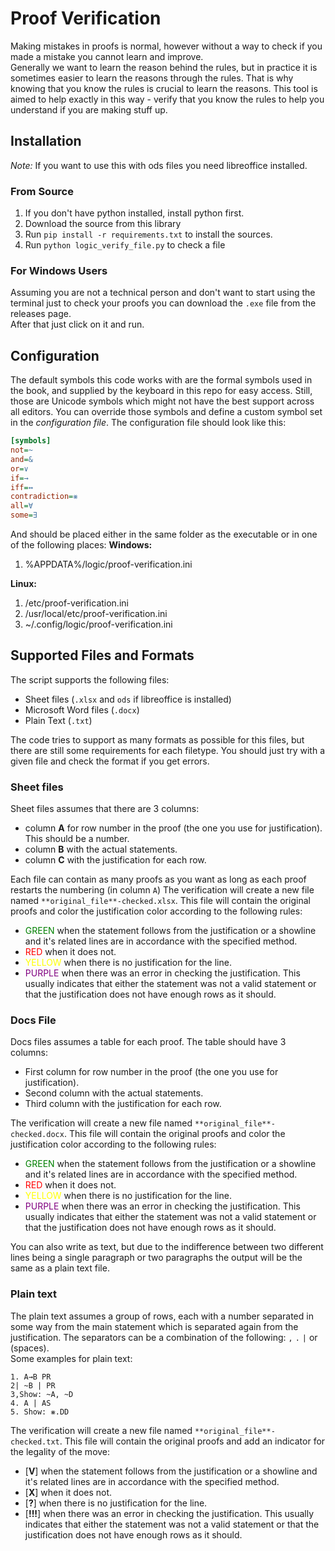 # Proof Verification

Making mistakes in proofs is normal, however without a way to check if you made a mistake you cannot learn and
improve.  
Generally we want to learn the reason behind the rules, but in practice it is sometimes easier to learn the reasons
through the rules.
That is why knowing that you know the rules is crucial to learn the reasons. This tool is aimed to help exactly in this
way - verify that you know the rules to help you understand if you are making stuff up.

## Installation

*Note:* If you want to use this with ods files you need libreoffice installed.

### From Source

1. If you don't have python installed, install python first.
2. Download the source from this library
3. Run `pip install -r requirements.txt` to install the sources.
4. Run `python logic_verify_file.py` to check a file

### For Windows Users

Assuming you are not a technical person and don't want to start using the terminal just to check your proofs you can
download the `.exe` file from the releases page.   
After that just click on it and run.

## Configuration

The default symbols this code works with are the formal symbols used in the book, and supplied by the keyboard in this
repo for easy access. Still, those are Unicode symbols which might not have the best support across all editors. You can
override those symbols and define a custom symbol set in the _configuration file_.
The configuration file should look like this:

```ini
[symbols]
not=~
and=&
or=∨
if=→
iff=↔
contradiction=⨳
all=∀
some=∃
```

And should be placed either in the same folder as the executable or in one of the following places:
**Windows:**

1. %APPDATA%/logic/proof-verification.ini

**Linux:**

1. /etc/proof-verification.ini
2. /usr/local/etc/proof-verification.ini
3. ~/.config/logic/proof-verification.ini

## Supported Files and Formats

The script supports the following files:

* Sheet files (`.xlsx` and `ods` if libreoffice is installed)
* Microsoft Word files (`.docx`)
* Plain Text (`.txt`)

The code tries to support as many formats as possible for this files, but there are still some requirements for each
filetype. You should just try with a given file and check the format if you get errors.

### Sheet files

Sheet files assumes that there are 3 columns:

* column **A** for row number in the proof (the one you use for justification). This should be a number.
* column **B** with the actual statements.
* column **C** with the justification for each row.

Each file can contain as many proofs as you want as long as each proof restarts the numbering (in column `A`)
The verification will create a new file named `**original_file**-checked.xlsx`.
This file will contain the original proofs and color the justification color according to the following rules:

* <span style="color:green">GREEN</span> when the statement follows from the justification or a showline and it's
  related lines are in accordance with the specified method.
* <span style="color:red">RED</span> when it does not.
* <span style="color:yellow">YELLOW</span> when there is no justification for the line.
* <span style="color:purple">PURPLE</span> when there was an error in checking the justification. This usually indicates
  that either the statement was not a valid statement or that the justification does not have enough rows as it should.

### Docs File

Docs files assumes a table for each proof. The table should have 3 columns:

* First column for row number in the proof (the one you use for justification).
* Second column with the actual statements.
* Third column with the justification for each row.

The verification will create a new file named `**original_file**-checked.docx`.
This file will contain the original proofs and color the justification color according to the following rules:

* <span style="color:green">GREEN</span> when the statement follows from the justification or a showline and it's
  related lines are in accordance with the specified method.
* <span style="color:red">RED</span> when it does not.
* <span style="color:yellow">YELLOW</span> when there is no justification for the line.
* <span style="color:purple">PURPLE</span> when there was an error in checking the justification. This usually indicates
  that either the statement was not a valid statement or that the justification does not have enough rows as it should.

You can also write as text, but due to the indifference between two different lines being a single paragraph or two
paragraphs the output will be the same as a plain text file.

### Plain text

The plain text assumes a group of rows, each with a number separated in some way from the main statement which is
separated again from the justification.
The separators can be a combination of the following: `,` `.` `|` or ` `(spaces).  
Some examples for plain text:

```text
1. A→B PR
2| ~B | PR
3,Show: ~A, ~D
4. A | AS
5. Show: ⨳.DD
```

The verification will create a new file named `**original_file**-checked.txt`.
This file will contain the original proofs and add an indicator for the legality of the move:

* [**V**] when the statement follows from the justification or a showline and it's
  related lines are in accordance with the specified method.
* [**X**] when it does not.
* [**?**] when there is no justification for the line.
* [**!!!**] when there was an error in checking the justification. This usually indicates
  that either the statement was not a valid statement or that the justification does not have enough rows as it should.
